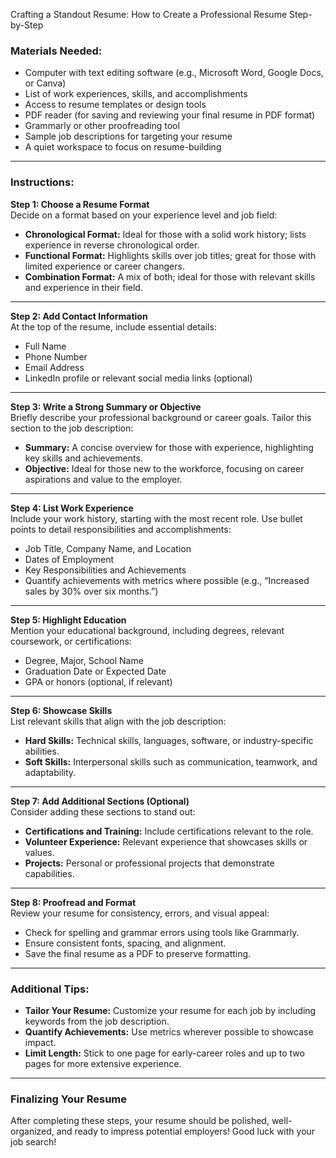  Crafting a Standout Resume: How to Create a Professional Resume Step-by-Step

### Materials Needed:
- Computer with text editing software (e.g., Microsoft Word, Google Docs, or Canva)
- List of work experiences, skills, and accomplishments
- Access to resume templates or design tools
- PDF reader (for saving and reviewing your final resume in PDF format)
- Grammarly or other proofreading tool
- Sample job descriptions for targeting your resume
- A quiet workspace to focus on resume-building

---

### Instructions:

**Step 1: Choose a Resume Format**  
Decide on a format based on your experience level and job field:

- **Chronological Format:** Ideal for those with a solid work history; lists experience in reverse chronological order.
- **Functional Format:** Highlights skills over job titles; great for those with limited experience or career changers.
- **Combination Format:** A mix of both; ideal for those with relevant skills and experience in their field.

---

**Step 2: Add Contact Information**  
At the top of the resume, include essential details:

- Full Name
- Phone Number
- Email Address
- LinkedIn profile or relevant social media links (optional)

---

**Step 3: Write a Strong Summary or Objective**  
Briefly describe your professional background or career goals. Tailor this section to the job description:

- **Summary:** A concise overview for those with experience, highlighting key skills and achievements.
- **Objective:** Ideal for those new to the workforce, focusing on career aspirations and value to the employer.

---

**Step 4: List Work Experience**  
Include your work history, starting with the most recent role. Use bullet points to detail responsibilities and accomplishments:

- Job Title, Company Name, and Location
- Dates of Employment
- Key Responsibilities and Achievements
- Quantify achievements with metrics where possible (e.g., “Increased sales by 30% over six months.”)

---

**Step 5: Highlight Education**  
Mention your educational background, including degrees, relevant coursework, or certifications:

- Degree, Major, School Name
- Graduation Date or Expected Date
- GPA or honors (optional, if relevant)

---

**Step 6: Showcase Skills**  
List relevant skills that align with the job description:

- **Hard Skills:** Technical skills, languages, software, or industry-specific abilities.
- **Soft Skills:** Interpersonal skills such as communication, teamwork, and adaptability.

---

**Step 7: Add Additional Sections (Optional)**  
Consider adding these sections to stand out:

- **Certifications and Training:** Include certifications relevant to the role.
- **Volunteer Experience:** Relevant experience that showcases skills or values.
- **Projects:** Personal or professional projects that demonstrate capabilities.

---

**Step 8: Proofread and Format**  
Review your resume for consistency, errors, and visual appeal:

- Check for spelling and grammar errors using tools like Grammarly.
- Ensure consistent fonts, spacing, and alignment.
- Save the final resume as a PDF to preserve formatting.

---

### Additional Tips:
- **Tailor Your Resume:** Customize your resume for each job by including keywords from the job description.
- **Quantify Achievements:** Use metrics wherever possible to showcase impact.
- **Limit Length:** Stick to one page for early-career roles and up to two pages for more extensive experience.

---

### Finalizing Your Resume
After completing these steps, your resume should be polished, well-organized, and ready to impress potential employers! Good luck with your job search!
